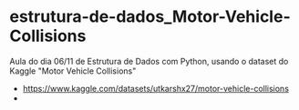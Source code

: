 # estrutura-de-dados_Motor-Vehicle-Collisions
Aula do dia 06/11 de Estrutura de Dados com Python, usando o dataset do Kaggle "Motor Vehicle Collisions"

+ https://www.kaggle.com/datasets/utkarshx27/motor-vehicle-collisions
+ 
